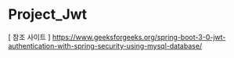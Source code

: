 # Project_Jwt

[ 참조 사이트 ] https://www.geeksforgeeks.org/spring-boot-3-0-jwt-authentication-with-spring-security-using-mysql-database/

